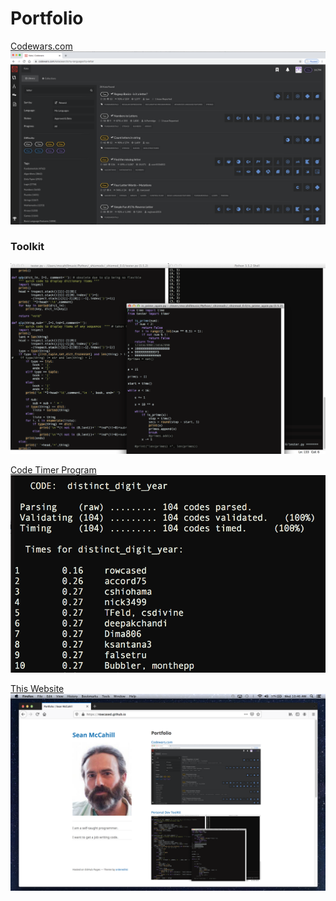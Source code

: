 # Portfolio

[Codewars.com](/codewars.md)
<img src="images/codewars kata.png?raw=true"/>

<h3>Toolkit</h3>
<a href="https://rowcased.github.io/toolkit.html">
  <img src="images/dev_toolz.png?raw=true"/>
</a>

[Code Timer Program](/code_timer.md)
<img src="images/timer_screen_shot.png?raw=true"/>

[This Website](/portfolio.md)
<img src="images/portfolio_screen_shot.png?raw=true"/>
